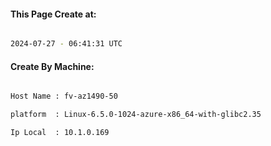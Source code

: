 
   
#### This Page Create at:

```bash

2024-07-27 - 06:41:31 UTC

```

#### Create By Machine:

```bash

Host Name : fv-az1490-50

platform  : Linux-6.5.0-1024-azure-x86_64-with-glibc2.35

Ip Local  : 10.1.0.169

```


